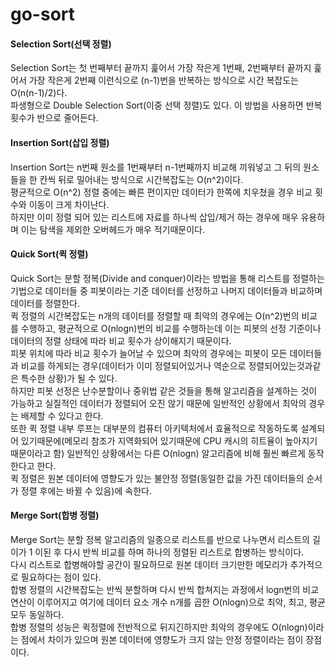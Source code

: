 # go-sort

#### Selection Sort(선택 정렬)

Selection Sort는 첫 번째부터 끝까지 훑어서 가장 작은게 1번째, 2번째부터 끝까지 훑어서 가장 작은게 2번째 이런식으로 (n-1)번을 반복하는 방식으로 시간 복잡도는 O(n(n-1)/2)다.  
파생형으로 Double Selection Sort(이중 선택 정렬)도 있다. 이 방법을 사용하면 반복 횟수가 반으로 줄어든다.

#### Insertion Sort(삽입 정렬)

Insertion Sort는 n번째 원소를 1번째부터 n-1번째까지 비교해 끼워넣고 그 뒤의 원소들을 한 칸씩 뒤로 밀어내는 방식으로 시간복잡도는 O(n^2)이다.  
평균적으로 O(n^2) 정렬 중에는 빠른 편이지만 데이터가 한쪽에 치우쳤을 경우 비교 횟수와 이동이 크게 차이난다.  
하지만 이미 정렬 되어 있는 리스트에 자료를 하나씩 삽입/제거 하는 경우에 매우 유용하며 이는 탐색을 제외한 오버헤드가 매우 적기때문이다.

#### Quick Sort(퀵 정렬)

Quick Sort는 분할 정복(Divide and conquer)이라는 방법을 통해 리스트를 정렬하는 기법으로 데이터들 중 피봇이라는 기준 데이터를 선정하고 나머지 데이터들과 비교하며 데이터를 정렬한다.  
퀵 정렬의 시간복잡도는 n개의 데이터를 정렬할 때 최악의 경우에는 O(n^2)번의 비교를 수행하고, 평균적으로 O(nlogn)번의 비교를 수행하는데 이는 피봇의 선정 기준이나 데이터의 정렬 상태에 따라 비교 횟수가 상이해지기 때문이다.  
피봇 위치에 따라 비교 횟수가 늘어날 수 있으며 최악의 경우에는 피봇이 모든 데이터들과 비교를 하게되는 경우(데이터가 이미 정렬되어있거나 역순으로 정렬되어있는것과같은 특수한 상황)가 될 수 있다.  
하지만 피봇 선정은 난수분할이나 중위법 같은 것들을 통해 알고리즘을 설계하는 것이 가능하고 실질적인 데이터가 정렬되어 오진 않기 때문에 일반적인 상황에서 최악의 경우는 배제할 수 있다고 한다.  
또한 퀵 정렬 내부 루프는 대부분의 컴퓨터 아키텍처에서 효율적으로 작동하도록 설계되어 있기때문에(메모리 참조가 지역화되어 있기때문에 CPU 캐시의 히트율이 높아지기 때문이라고 함) 일반적인 상황에서는 다른 O(nlogn) 알고리즘에 비해 훨씬 빠르게 동작한다고 한다.  
퀵 정렬은 원본 데이터에 영향도가 있는 불안정 정렬(동일한 값을 가진 데이터들의 순서가 정렬 후에는 바뀔 수 있음)에 속한다.

#### Merge Sort(합병 정렬)

Merge Sort는 분할 정복 알고리즘의 일종으로 리스트를 반으로 나누면서 리스트의 길이가 1 이된 후 다시 반씩 비교를 하며 하나의 정렬된 리스트로 합병하는 방식이다.  
다시 리스트로 합병해야할 공간이 필요하므로 원본 데이터 크기만한 메모리가 추가적으로 필요하다는 점이 있다.  
합병 정렬의 시간복잡도는 반씩 분할하며 다시 반씩 합쳐지는 과정에서 logn번의 비교 연산이 이루어지고 여기에 데이터 요소 개수 n개를 곱한 O(nlogn)으로 최악, 최고, 평균 모두 동일하다.  
합병 정렬의 성능은 퀵정렬에 전반적으로 뒤지긴하지만 최악의 경우에도 O(nlogn)이라는 점에서 차이가 있으며 원본 데이터에 영향도가 크지 않는 안정 정렬이라는 점이 장점이다.
